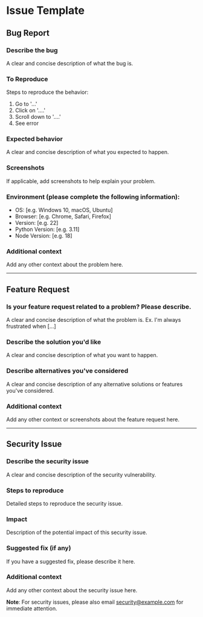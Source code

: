 # Issue Template

## Bug Report

### Describe the bug
A clear and concise description of what the bug is.

### To Reproduce
Steps to reproduce the behavior:
1. Go to '...'
2. Click on '....'
3. Scroll down to '....'
4. See error

### Expected behavior
A clear and concise description of what you expected to happen.

### Screenshots
If applicable, add screenshots to help explain your problem.

### Environment (please complete the following information):
- OS: [e.g. Windows 10, macOS, Ubuntu]
- Browser: [e.g. Chrome, Safari, Firefox]
- Version: [e.g. 22]
- Python Version: [e.g. 3.11]
- Node Version: [e.g. 18]

### Additional context
Add any other context about the problem here.

---

## Feature Request

### Is your feature request related to a problem? Please describe.
A clear and concise description of what the problem is. Ex. I'm always frustrated when [...]

### Describe the solution you'd like
A clear and concise description of what you want to happen.

### Describe alternatives you've considered
A clear and concise description of any alternative solutions or features you've considered.

### Additional context
Add any other context or screenshots about the feature request here.

---

## Security Issue

### Describe the security issue
A clear and concise description of the security vulnerability.

### Steps to reproduce
Detailed steps to reproduce the security issue.

### Impact
Description of the potential impact of this security issue.

### Suggested fix (if any)
If you have a suggested fix, please describe it here.

### Additional context
Add any other context about the security issue here.

**Note**: For security issues, please also email security@example.com for immediate attention. 